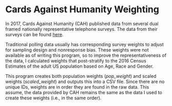 # Cards Against Humanity Weighting
In 2017, Cards Against Humanity (CAH) published data from several dual framed nationally representative telephone surveys. The data from their surveys can be found [here](https://thepulseofthenation.com/#future).

Traditional polling data usually has corresponding survey weights to adjust for sampling design and nonresponse bias. These weights were not available as of writing this program, so to improve the representativeness of the data, I calculated weights that post-stratify to the 2016 Census Estimates of the adult US population based on Age, Race and Gender.

This program creates both population weights (*pop_weight*) and scaled weights (*scaled_weight*) and outputs this into a CSV file. Since there are no unique IDs, weights are in order they are found in the raw data. This assume, the data provided by CAH remains the same as the data I used to create these weights (i.e., in the same order).


